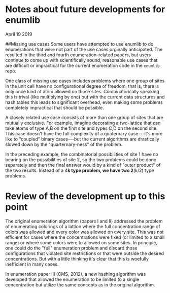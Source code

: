 # Notes about future developments for enumlib

April 19 2019

##Missing use cases
Some users have attempted to use enumlib to do
enumerations that were not part of the use cases orginally
anticipated. The resulted in the third and fourth enumeration-related
papers, but users continue to come up with scientifically sound,
reasonable use cases that are difficult or impractical for the current
enumeration code in the `enumlib` repo.

One class of missing use cases includes problems where one group of
sites in the unit cell have no configurational degree of freedom, that
is, there is only once kind of atom allowed on those
sites. Combinatorically speaking this is trival (like multiplying by
one) but with the current data structures and hash tables this leads
to significant overhead, even making some problems completely
impractical that should be possible.

A closely related use case consists of more than one group of sites
that are mutually exclusive. For example, imagine decorating a
two-lattice that can take atoms of type A,B on the first site and
types C,D on the second site. This case doesn't have the full
complexity of a quaternary case---it's more like to "coupled" binary
cases---but the current algorithms are drastically slowed down by the
"quarternary-ness" of the problem.

In the preceding example, the combinatorial possibilities of site 1
have no bearing on the possibilities of site 2, so the two problems
could be done separately and then the final answer would by a kind of
"outer product" of the two results. Instead of a 4**k type problem, we
have two 2**(k/2) type problems.

# Review of the development up to this point

The original enumeration algorithm (papers I and II) addressed the
problem of enumerating colorings of a lattice where the full
concentration range of colors was allowed and every color was allowed
on every site. This was not efficient for cases where the
concentrations were fixed (or limited to a small range) or where some
colors were to allowed on some sites. In principle, one could do the
"full" enumeration problem and discard those configurations that
violated site restrictions or that were outside the desired
concentrations. But with a little thinking it's clear that this is
woefully inefficient in many cases.

In enumeration paper III (CMS, 2012), a new hashing algorithm was
developed that allowed the enumeration to be limited to a single
concentration but utilize the same concepts as in the original
algorithm. 	
